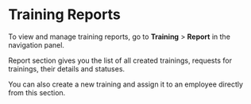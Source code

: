 # Training Reports

To view and manage training reports, go to **Training** > **Report** in the navigation panel.

Report section gives you the list of all created trainings, requests for trainings, their details and statuses.

You can also create a new training and assign it to an employee directly from this section.
